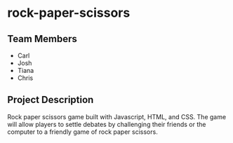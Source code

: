 # rock-paper-scissors

## Team Members 

* Carl
* Josh
* Tiana
* Chris

## Project Description

Rock paper scissors game built with Javascript, HTML, and CSS. The game will allow players to settle debates by challenging their friends or the computer to a friendly game of rock paper scissors.